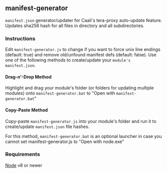 ## manifest-generator
`manifest.json` generator/updater for Caali's tera-proxy auto-update feature. Updates sha256 hash for all files in directory and all subdirectories.
### Instructions
Edit `manifest-generator.js` to change if you want to force unix line endings (default: true) and remove old/unfound manifest defs (default: false). Use one of the following methods to create/update your `module's manifest.json`.
#### Drag-n'-Drop Method
Highlight and drag your module's folder (or folders for updating multiple modules) onto `manifest-generator.bat` to "Open with `manifest-generator.bat`"
#### Copy-Paste Method
Copy-paste `manifest-generator.js` into your module's folder and run it to create/update `manifest.json` file hashes.

For this method, `manifest-generator.bat` is an optional launcher in case you cannot set manifest-generator.js to "Open with node.exe"
### Requirements
[Node](https://nodejs.org) v8 or newer

